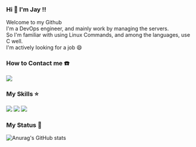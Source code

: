 ### Hi 👋 I'm Jay !!
Welcome to my Github \
I'm a DevOps engineer, and mainly work by managing the servers. \
So I'm familiar with using Linux Commands, and among the languages, use C well. \
I'm actively looking for a job :smile: 

### How to Contact me :phone:
<a href="https://www.linkedin.com/in/junbeom-lim-738919235/" target="_blank"><img src="https://img.shields.io/badge/Junbeom-0A66C2?style=flat-square&logo=LinkedIn&logoColor=Blue"/></a>

### My Skills :star:
<img src="https://img.shields.io/badge/Python-3776AB?style=flat-square&logo=Python&logoColor=white"/> <img src="https://img.shields.io/badge/C-A8B9CC?style=flat-square&logo=C&logoColor=white"/>
<img src="https://img.shields.io/badge/Linux-FCC624?style=flat-square&logo=Linux&logoColor=black"/>

### My Status :memo:
![Anurag's GitHub stats](https://github-readme-stats.vercel.app/api?username=LimJunBeom&hide=issues,contribs&show_icons=true&theme=dracula)


<!--
**LimJunBeom/LimJunBeom** is a ✨ _special_ ✨ repository because its `README.md` (this file) appears on your GitHub profile.

Here are some ideas to get you started:

- 🔭 I’m currently working on ...
- 🌱 I’m currently learning ...
- 👯 I’m looking to collaborate on ...
- 🤔 I’m looking for help with ...
- 💬 Ask me about ...
- 📫 How to reach me: ...
- 😄 Pronouns: ...
- ⚡ Fun fact: ...
-->
